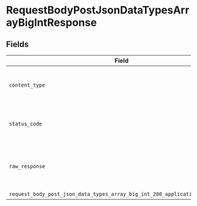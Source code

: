 # RequestBodyPostJsonDataTypesArrayBigIntResponse


## Fields

| Field                                                                                                                                                                    | Type                                                                                                                                                                     | Required                                                                                                                                                                 | Description                                                                                                                                                              |
| ------------------------------------------------------------------------------------------------------------------------------------------------------------------------ | ------------------------------------------------------------------------------------------------------------------------------------------------------------------------ | ------------------------------------------------------------------------------------------------------------------------------------------------------------------------ | ------------------------------------------------------------------------------------------------------------------------------------------------------------------------ |
| `content_type`                                                                                                                                                           | *String*                                                                                                                                                                 | :heavy_check_mark:                                                                                                                                                       | HTTP response content type for this operation                                                                                                                            |
| `status_code`                                                                                                                                                            | *Integer*                                                                                                                                                                | :heavy_check_mark:                                                                                                                                                       | HTTP response status code for this operation                                                                                                                             |
| `raw_response`                                                                                                                                                           | [Faraday::Response](https://www.rubydoc.info/gems/faraday/Faraday/Response)                                                                                              | :heavy_minus_sign:                                                                                                                                                       | Raw HTTP response; suitable for custom response parsing                                                                                                                  |
| `request_body_post_json_data_types_array_big_int_200_application_json_object`                                                                                            | [T.nilable(Operations::RequestBodyPostJSONDataTypesArrayBigInt200ApplicationJSON)](../../models/operations/requestbodypostjsondatatypesarraybigint200applicationjson.md) | :heavy_minus_sign:                                                                                                                                                       | OK                                                                                                                                                                       |
